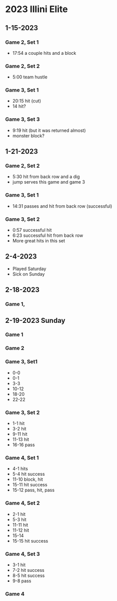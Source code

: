 # 2023 Illini Elite

## 1-15-2023 
### Game 2, Set 1
- 17:54 a couple hits and a block

### Game 2, Set 2
- 5:00 team hustle

### Game 3, Set 1
- 20:15 hit (cut)
- 14 hit?

### Game 3, Set 3
- 9:19 hit (but it was returned almost)
- monster block?

## 1-21-2023
### Game 2, Set 2
- 5:30 hit from back row and a dig
- jump serves this game and game 3

### Game 3, Set 1
- 14:31 passes and hit from back row (successful)

### Game 3, Set 2
- 0:57 successful hit
- 6:23 successful hit from back row
- More great hits in this set

## 2-4-2023
- Played Saturday
- Sick on Sunday

## 2-18-2023
### Game 1, 

## 2-19-2023 Sunday
### Game 1
### Game 2
### Game 3, Set1
- 0-0
- 0-1
- 3-3
- 10-12
- 18-20
- 22-22

### Game 3, Set 2
- 1-1 hit
- 3-2 hit
- 9-11 hit
- 11-13 hit
- 16-16 pass

### Game 4, Set 1
- 4-1 hits
- 5-4 hit success
- 11-10 block, hit
- 15-11 hit success
- 15-12 pass, hit, pass

### Game 4, Set 2
- 2-1 hit
- 5-3 hit
- 11-11 hit
- 11-12 hit
- 15-14
- 15-15 hit success

### Game 4, Set 3
- 3-1 hit
- 7-2 hit success
- 8-5 hit success
- 9-8 pass

### Game 4

